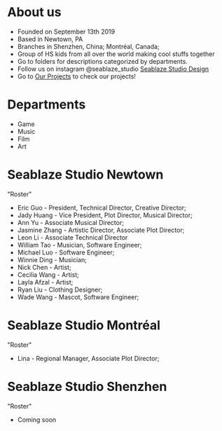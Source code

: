 # About us
- Founded on September 13th 2019
- Based in Newtown, PA
- Branches in Shenzhen, China; Montréal, Canada; 
- Group of HS kids from all over the world making cool stuffs together
- Go to folders for descriptions categorized by departments.
- Follow us on instagram @seablaze_studio [Seablaze Studio Design](https://www.instagram.com/seablaze_studio/)
- Go to [Our Projects](https://github.com/seablaze/all_projects/) to check our projects!

# Departments
- Game
- Music
- Film
- Art

# Seablaze Studio Newtown
"Roster"
- Eric Guo - President, Technical Director, Creative Director;
- Jady Huang - Vice President, Plot Director, Musical Director;
- Ann Yu - Associate Musical Director;
- Jasmine Zhang - Artistic Director, Associate Plot Director;
- Leon Li - Associate Technical Director
- William Tao - Musician, Software Engineer;
- Michael Luo - Software Engineer;
- Winnie Ding - Musician;
- Nick Chen - Artist;
- Cecilia Wang - Artist;
- Layla Afzal - Artist;
- Ryan Liu - Clothing Designer;
- Wade Wang - Mascot, Software Engineer;

# Seablaze Studio Montréal
"Roster"
- Lina - Regional Manager, Associate Plot Director;

# Seablaze Studio Shenzhen
"Roster"
- Coming soon
